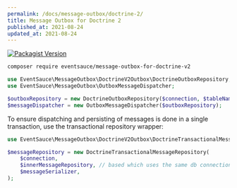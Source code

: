 ```yaml
---
permalink: /docs/message-outbox/doctrine-2/
title: Message Outbox for Doctrine 2
published_at: 2021-08-24
updated_at: 2021-08-24
---
```


[![Packagist Version](https://img.shields.io/packagist/v/eventsauce/message-outbox-for-doctrine-v2.svg?style=flat-square)](https://packagist.org/packages/eventsauce/message-outbox-for-doctrine-v2)

```bash
composer require eventsauce/message-outbox-for-doctrine-v2
```

```php
use EventSauce\MessageOutbox\DoctrineV2Outbox\DoctrineOutboxRepository;
use EventSauce\MessageOutbox\OutboxMessageDispatcher;

$outboxRepository = new DoctrineOutboxRepository($connection, $tableName, $messageSerializer);
$messageDispatcher = new OutboxMessageDispatcher($outboxRepository);
```

To ensure dispatching and persisting of messages is done in a single transaction, use
the transactional repository wrapper:

```php
use EventSauce\MessageOutbox\DoctrineV2Outbox\DoctrineTransactionalMessageRepository;

$messageRepository = new DoctrineTransactionalMessageRepository(
    $connection,
    $innerMessageRepository, // based which uses the same db connection,
    $messageSerializer,
);
```
